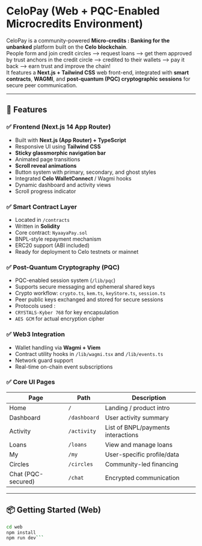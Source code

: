 # CeloPay (Web + PQC-Enabled Microcredits Environment)

CeloPay is a community-powered **Micro-credits : Banking for the unbanked** platform built on the **Celo blockchain**. <br>
People form and join credit circles --> request loans --> get them approved by trust anchors in the credit circle --> credited to their wallets --> pay it back --> earn trust and improve the chain! <br>
It features a **Next.js + Tailwind CSS** web front-end, integrated with **smart contracts**, **WAGMI**, and **post-quantum (PQC) cryptographic sessions** for secure peer communication.

---

## 🚀 Features

### ✅ Frontend (Next.js 14 App Router)
- Built with **Next.js (App Router) + TypeScript**
- Responsive UI using **Tailwind CSS**
- **Sticky glassmorphic navigation bar**
- Animated page transitions
- **Scroll reveal animations**
- Button system with primary, secondary, and ghost styles
- Integrated **Celo WalletConnect** / Wagmi hooks
- Dynamic dashboard and activity views
- Scroll progress indicator

### ✅ Smart Contract Layer
- Located in `/contracts`
- Written in **Solidity**
- Core contract: `NyaayaPay.sol`
- BNPL-style repayment mechanism
- ERC20 support (ABI included)
- Ready for deployment to Celo testnets or mainnet

### ✅ Post-Quantum Cryptography (PQC)
- PQC-enabled session system (`/lib/pqc`)
- Supports secure messaging and ephemeral shared keys
- Crypto workflow: `crypto.ts`, `kem.ts`, `keyStore.ts`, `session.ts`
- Peer public keys exchanged and stored for secure sessions
- Protocols used :
- `CRYSTALS-Kyber 768` for key encapsulation
- `AES GCM` for actual encryption cipher

### ✅ Web3 Integration
- Wallet handling via **Wagmi + Viem**
- Contract utility hooks in `/lib/wagmi.tsx` and `/lib/events.ts`
- Network guard support
- Real-time on-chain event subscriptions

### ✅ Core UI Pages
| Page | Path | Description |
|------|------|-------------|
| Home | `/` | Landing / product intro |
| Dashboard | `/dashboard` | User activity summary |
| Activity | `/activity` | List of BNPL/payments interactions |
| Loans | `/loans` | View and manage loans |
| My | `/my` | User-specific profile/data |
| Circles | `/circles` | Community-led financing |
| Chat (PQC-secured) | `/chat` | Encrypted communication |

---

## 📦 Getting Started (Web)

```bash
cd web
npm install
npm run dev```


